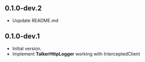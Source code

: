 ## 0.1.0-dev.2

- Uopdate README.md

## 0.1.0-dev.1

- Initial version.
- Implement **TalkerHttpLogger** working with InterceptedClient 
